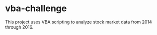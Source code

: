 # vba-challenge
This project uses VBA scripting to analyze stock market data from 2014 through 2016. 
